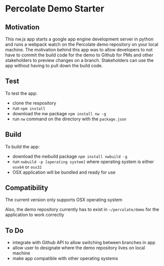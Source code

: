 # Percolate Demo Starter



## Motivation

This nw.js app starts a google app engine development server in python and runs a webpack watch on the Percolate demo repository on your local machine.  The motivation behind this app was to allow developers to not have to commit the build code for the demo to Github for PMs and other stakeholders to preview changes on a branch.  Stakeholders can use the app without having to pull down the build code.

## Test

To test the app:

- clone the respository
- run `npm install`
- download the nw package `npm install nw -g`
- run `nw` command on the directory with the `package.json`

## Build

To build the app:
- download the nwbuild package `npm install nwbuild -g`
- run `nwbuild -p [operating system]` where operating system is either `osx64` or `osx32`
- OSX application will be bundled and ready for use



## Compatibility

The current version only supports OSX operating system

Also, the demo repository currently has to exist in `~/percolate/demo` for the application to work correctly

## To Do
- integrate with Github API to allow switching between branches in app
- allow user to designate where the demo repository lives on local machine
- make app compatible with other operating systems
